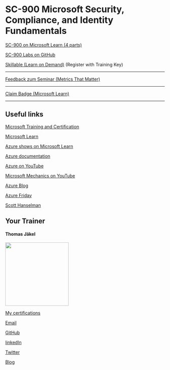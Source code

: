 # SC-900 Microsoft Security, Compliance, and Identity Fundamentals


[SC-900 on Microsoft Learn (4 parts)](https://docs.microsoft.com/en-us/learn/paths/describe-concepts-of-security-compliance-identity/)

[SC-900 Labs on GitHub](https://github.com/MicrosoftLearning/SC-900-Microsoft-Security-Compliance-and-Identity-Fundamentals/tree/master/Instructions/Labs)

[Skillable (Learn on Demand)](https://brainymotion.learnondemand.net) (Register with Training Key)

---

[Feedback zum Seminar (Metrics That Matter)](https://www.metricsthatmatter.com/url/u.aspx?7705B4091189478111)

---

[Claim Badge (Microsoft Learn)](https://learn.microsoft.com/users/me/achievements?redeem=YGND2K&WT.mc_id=ilt_partner_webpage_wwl&ocid=5189688)

---



## Useful links

[Microsoft Training and Certification](https://aka.ms/traincertposter)

[Microsoft Learn](https://docs.microsoft.com/en-us/learn/)

[Azure shows on Microsoft Learn](https://learn.microsoft.com/en-us/shows/browse?products=azure)

[Azure documentation](https://docs.microsoft.com/en-us/azure/)

[Azure on YouTube](https://www.youtube.com/c/MicrosoftAzure)

[Microsoft Mechanics on YouTube](https://www.youtube.com/c/MicrosoftMechanicsSeries)

[Azure Blog](https://azure.microsoft.com/en-us/blog/)

[Azure Friday](https://docs.microsoft.com/en-us/shows/azure-friday/)

[Scott Hanselman](https://www.hanselman.com/)


##  Your Trainer
#### Thomas Jäkel

<img src="https://download69118.blob.core.windows.net/anon/Profilbild.jpg" width="200"/>

[My certifications](https://www.credly.com/users/thomas-jakel)

[Email](mailto:thomas.jaekel@brainymotion.de?subject=SC-900)

[GitHub](https://github.com/www42)

[linkedIn](https://linkedin.com/in/tjkkll)

[Twitter](https://twitter.com/tjkkll)

[Blog](https://blog.az.training)
